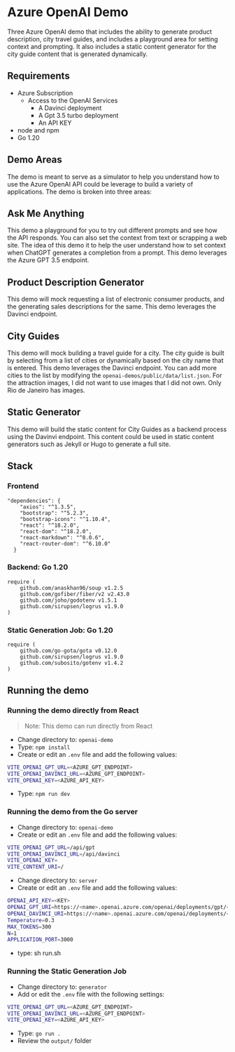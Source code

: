 # Azure OpenAI Demo

Three Azure OpenAI demo that includes the ability to generate product description, city travel guides, and includes a playground area for setting context and prompting. It also includes a static content generator for the city guide content that is generated dynamically.

## Requirements

- Azure Subscription
  - Access to the OpenAI Services
    - A Davinci deployment
    - A Gpt 3.5 turbo deployment
    - An API KEY
- node and npm
- Go 1.20

## Demo Areas

The demo is meant to serve as a simulator to help you understand how to use the Azure OpenAI API could be leverage to build a variety of applications. The demo is broken into three areas:

## Ask Me Anything

This demo a playground for you to try out different prompts and see how the API responds. You can also set the context from text or scrapping a web site. The idea of this demo it to help the user understand how to set context when ChatGPT generates a completion from a prompt. This demo leverages the Azure GPT 3.5 endpoint.

## Product Description Generator

This demo will mock requesting a list of electronic consumer products, and the generating sales descriptions for the same. This demo leverages the Davinci endpoint.

## City Guides

This demo will mock building a travel guide for a city. The city guide is built by selecting from a list of cities or dynamically based on the city name that is entered. This demo leverages the Davinci endpoint. You can add more cities to the list by modifying the `openai-demos/public/data/list.json`. For the attraction images, I did not want to use images that I did not own. Only Rio de Janeiro has images.

## Static Generator

This demo will build the static content for City Guides as a backend process using the Davinvi endpoint. This content could be used in static content generators such as Jekyll or Hugo to generate a full site.

## Stack

### Frontend

```text
"dependencies": {
    "axios": "^1.3.5",
    "bootstrap": "^5.2.3",
    "bootstrap-icons": "^1.10.4",
    "react": "^18.2.0",
    "react-dom": "^18.2.0",
    "react-markdown": "^8.0.6",
    "react-router-dom": "^6.10.0"
  }
```

### Backend: Go 1.20

```text
require (
	github.com/anaskhan96/soup v1.2.5
	github.com/gofiber/fiber/v2 v2.43.0
	github.com/joho/godotenv v1.5.1
	github.com/sirupsen/logrus v1.9.0
)
```

### Static Generation Job: Go 1.20

```text
require (
	github.com/go-gota/gota v0.12.0
	github.com/sirupsen/logrus v1.9.0
	github.com/subosito/gotenv v1.4.2
)
```

## Running the demo

### Running the demo directly from React

> Note: This demo can run directly from React

- Change directory to: `openai-demo`
- Type: `npm install`
- Create or edit an `.env` file and add the following values:

```bash
VITE_OPENAI_GPT_URL=<AZURE_GPT_ENDPOINT>
VITE_OPENAI_DAVINCI_URL=<AZURE_GPT_ENDPOINT>
VITE_OPENAI_KEY=<AZURE_API_KEY>
```

- Type: `npm run dev`

### Running the demo from the Go server

- Change directory to: `openai-demo`
- Create or edit an `.env` file and add the following values:

```bash
VITE_OPENAI_GPT_URL=/api/gpt
VITE_OPENAI_DAVINCI_URL=/api/davinci
VITE_OPENAI_KEY=
VITE_CONTENT_URI=/
```

- Change directory to: `server`
- Create or edit an `.env` file and add the following values:

```bash
OPENAI_API_KEY=<KEY>
OPENAI_GPT_URI=https://<name>.openai.azure.com/openai/deployments/gpt/<gpt-deployment-name>/completions?api-version=2023-03-15-preview
OPENAI_DAVINCI_URI=https://<name>.openai.azure.com/openai/deployments/<davinci-deployment-name>/completions?api-version=2022-12-01
Temperature=0.3
MAX_TOKENS=300
N=1
APPLICATION_PORT=3000
```

- type: sh run.sh

### Running the Static Generation Job

- Change directory to: `generator`
- Add or edit the `.env` file with the following settings:

```bash
VITE_OPENAI_GPT_URL=<AZURE_GPT_ENDPOINT>
VITE_OPENAI_DAVINCI_URL=<AZURE_GPT_ENDPOINT>
VITE_OPENAI_KEY=<AZURE_API_KEY>
```

- Type: `go run .`
- Review the `output/` folder
